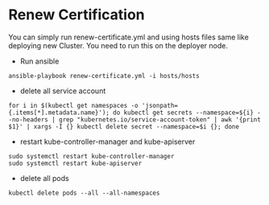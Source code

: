 # Renew Certification
You can simply run renew-certificate.yml and using hosts files same like deploying new Cluster. You need to run this on the deployer node.

* Run ansible
```
ansible-playbook renew-certificate.yml -i hosts/hosts
```

* delete all service account
```
for i in $(kubectl get namespaces -o 'jsonpath={.items[*].metadata.name}'); do kubectl get secrets --namespace=${i} --no-headers | grep "kubernetes.io/service-account-token" | awk '{print $1}' | xargs -I {} kubectl delete secret --namespace=$i {}; done
```

* restart kube-controller-manager and kube-apiserver
```
sudo systemctl restart kube-controller-manager
sudo systemctl restart kube-apiserver
```

* delete all pods
```
kubectl delete pods --all --all-namespaces
```
